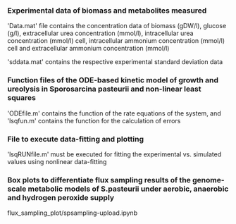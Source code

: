 ### Experimental data of biomass and metabolites measured
'Data.mat' file contains the concentration data of biomass (gDW/l), glucose (g/l), extracellular urea concentration (mmol/l), intracellular urea concentration (mmol/l) cell, intracellular ammonium concentration (mmol/l) cell and extracellular ammonium concentration (mmol/l)

'sddata.mat' contains the respective experimental standard deviation data

### Function files of the ODE-based kinetic model of growth and ureolysis in Sporosarcina pasteurii and non-linear least squares
'ODEfile.m' contains the function of the rate equations of the system, and 'lsqfun.m' contains the function for the calculation of errors 

### File to execute data-fitting and plotting
'lsqRUNfile.m' must be executed for fitting the experimental vs. simulated values using nonlinear data-fitting

### Box plots to differentiate flux sampling results of the genome-scale metabolic models of S.pasteurii under aerobic, anaerobic and hydrogen peroxide supply
flux_sampling_plot/spsampling-upload.ipynb 
